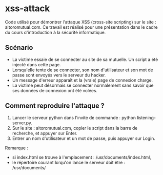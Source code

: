 # xss-attack
Code utilisé pour démontrer l'attaque XSS (cross-site scripting) sur le site : altoromutual.com.
Ce travail est réalisé pour une présentation dans le cadre du cours d'introduction à la sécurité informatique.

## Scénario
- La victime essaie de se connecter au site de sa mutuelle. Un script a été injecté dans cette page.
- Lorsqu'elle tente de se connecter, son nom d'utilisateur et son mot de passe sont envoyés vers le serveur du hacker.
- Un message d'erreur apparaît et la (vraie) page de connexion charge.
- La victime peut désormais se connecter normalement sans savoir que ses données de connexion ont été volées.

## Comment reproduire l'attaque ?
1. Lancer le serveur python dans l'invite de commande : python listening-server.py.
2. Sur le site : altoromutual.com, copier le script dans la barre de recherche, et appuyer sur Enter.
3. Entrer un nom d'utilisateur et un mot de passe, puis appuyer sur Login.

Remarque :
- si index.html se trouve à l'emplacement : /usr/documents/index.html,
- le répertoire courant lorqu'on lance le serveur doit être : /usr/documents/
